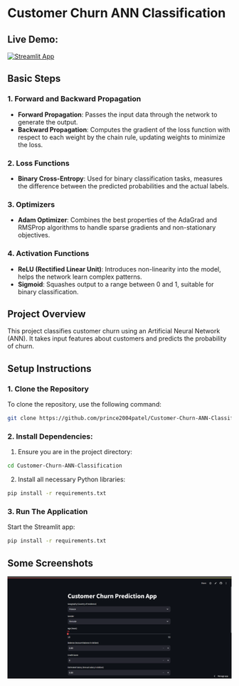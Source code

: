 # Customer Churn ANN Classification

## Live Demo:
[![Streamlit App](https://img.shields.io/badge/Streamlit-App-blue)](https://customer-churn-ann-classification-by-prince.streamlit.app/)

## Basic Steps

### 1. Forward and Backward Propagation

- **Forward Propagation**: Passes the input data through the network to generate the output.
- **Backward Propagation**: Computes the gradient of the loss function with respect to each weight by the chain rule, updating weights to minimize the loss.

### 2. Loss Functions

- **Binary Cross-Entropy**: Used for binary classification tasks, measures the difference between the predicted probabilities and the actual labels.

### 3. Optimizers

- **Adam Optimizer**: Combines the best properties of the AdaGrad and RMSProp algorithms to handle sparse gradients and non-stationary objectives.

### 4. Activation Functions

- **ReLU (Rectified Linear Unit)**: Introduces non-linearity into the model, helps the network learn complex patterns.
- **Sigmoid**: Squashes output to a range between 0 and 1, suitable for binary classification.

## Project Overview

This project classifies customer churn using an Artificial Neural Network (ANN). It takes input features about customers and predicts the probability of churn.

## Setup Instructions

### 1. Clone the Repository

To clone the repository, use the following command:

```bash
git clone https://github.com/prince2004patel/Customer-Churn-ANN-Classification.git
```

### 2. Install Dependencies:

1. Ensure you are in the project directory:
   
```bash
cd Customer-Churn-ANN-Classification
```

2. Install all necessary Python libraries:

```bash
pip install -r requirements.txt
```

### 3. Run The Application

Start the Streamlit app:

```bash
pip install -r requirements.txt
```

## Some Screenshots

![Customer Churn ANN Classification](img1.png)



